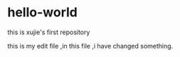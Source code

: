 # hello-world
this is xujie's first repository

this is my edit file ,in this file ,i have changed something.
